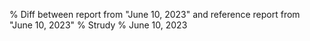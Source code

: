 % Diff between report from "June 10, 2023" and reference report from "June 10, 2023"
% Strudy
% June 10, 2023


